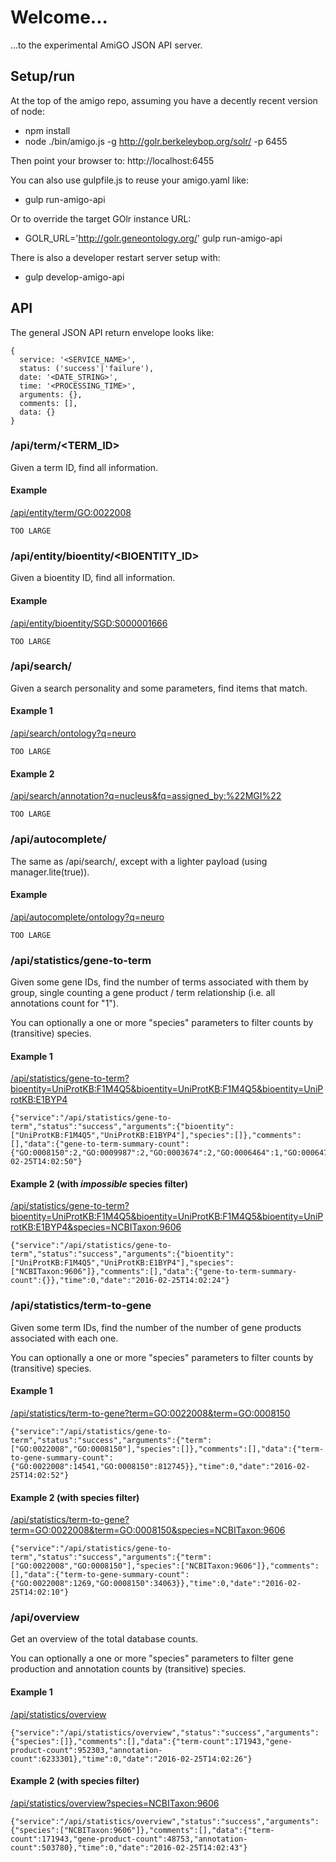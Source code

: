 # Welcome...

...to the experimental AmiGO JSON API server.

## Setup/run

At the top of the amigo repo, assuming you have a decently recent
version of node:

- npm install
- node ./bin/amigo.js -g http://golr.berkeleybop.org/solr/ -p 6455

Then point your browser to: http://localhost:6455

You can also use gulpfile.js to reuse your amigo.yaml like:

- gulp run-amigo-api

Or to override the target GOlr instance URL:

- GOLR_URL='http://golr.geneontology.org/' gulp run-amigo-api

There is also a developer restart server setup with:

- gulp develop-amigo-api

## API

The general JSON API return envelope looks like:

```
{
  service: '<SERVICE_NAME>',
  status: ('success'|'failure'),
  date: '<DATE_STRING>',
  time: '<PROCESSING_TIME>',
  arguments: {},
  comments: [],
  data: {}
}
```

### /api/term/<TERM_ID>

Given a term ID, find all information.

#### Example

[/api/entity/term/GO:0022008](/api/entity/term/GO:0022008)

```
TOO LARGE
```

### /api/entity/bioentity/<BIOENTITY_ID>

Given a bioentity ID, find all information.

#### Example

[/api/entity/bioentity/SGD:S000001666](/api/entity/bioentity/SGD:S000001666)

```
TOO LARGE
```

### /api/search/<PERSONALITY>

Given a search personality and some parameters, find items that match.

#### Example 1

[/api/search/ontology?q=neuro](/api/search/ontology?q=neuro)

```
TOO LARGE
```

#### Example 2

[/api/search/annotation?q=nucleus&fq=assigned\_by:%22MGI%22](/api/search/annotation?q=nucleus&fq=assigned\_by:%22MGI%22)

```
TOO LARGE
```

### /api/autocomplete/<PERSONALITY>

The same as /api/search/<PERSONALITY>, except with a lighter payload
(using manager.lite(true)).

#### Example

[/api/autocomplete/ontology?q=neuro](/api/autocomplete/ontology?q=neuro)

```
TOO LARGE
```

### /api/statistics/gene-to-term

Given some gene IDs, find the number of terms associated with them by
group, single counting a gene product / term relationship (i.e. all
annotations count for "1").

You can optionally a one or more "species" parameters to filter counts
by (transitive) species.

#### Example 1

[/api/statistics/gene-to-term?bioentity=UniProtKB:F1M4Q5&bioentity=UniProtKB:F1M4Q5&bioentity=UniProtKB:E1BYP4](/api/statistics/gene-to-term?bioentity=UniProtKB:F1M4Q5&bioentity=UniProtKB:F1M4Q5&bioentity=UniProtKB:E1BYP4)

```
{"service":"/api/statistics/gene-to-term","status":"success","arguments":{"bioentity":["UniProtKB:F1M4Q5","UniProtKB:E1BYP4"],"species":[]},"comments":[],"data":{"gene-to-term-summary-count":{"GO:0008150":2,"GO:0009987":2,"GO:0003674":2,"GO:0006464":1,"GO:0006470":1,"GO:0006793":1,"GO:0006796":1,"GO:0008152":2,"GO:0016043":2,"GO:0016311":1,"GO:0019538":1,"GO:0036211":1,"GO:0043170":1,"GO:0043412":1,"GO:0044237":2,"GO:0044238":2,"GO:0044260":1,"GO:0044267":1,"GO:0044699":2,"GO:0044763":2,"GO:0050789":1,"GO:0050794":1,"GO:0051128":1,"GO:0065007":1,"GO:0071704":2,"GO:0071840":2,"GO:0003824":1,"GO:0004721":1,"GO:0005488":2,"GO:0016787":1,"GO:0016788":1,"GO:0016791":1,"GO:0030030":1,"GO:0031344":1,"GO:0035335":1,"GO:0042578":1,"GO:0000902":1,"GO:0000904":1,"GO:0003676":1,"GO:0003677":1,"GO:0003779":1,"GO:0004725":1,"GO:0005515":2,"GO:0005575":2,"GO:0005622":2,"GO:0005623":2,"GO:0005737":2,"GO:0006996":2,"GO:0007010":1,"GO:0007015":1,"GO:0007275":2,"GO:0007399":2,"GO:0008064":1,"GO:0008092":1,"GO:0008138":1,"GO:0008154":1,"GO:0009653":2,"GO:0010591":1,"GO:0010769":1,"GO:0010975":1,"GO:0022008":2,"GO:0022603":1,"GO:0022604":1,"GO:0022607":1,"GO:0030029":1,"GO:0030031":1,"GO:0030032":1,"GO:0030036":1,"GO:0030154":2,"GO:0030182":1,"GO:0030832":1,"GO:0031175":1,"GO:0032501":2,"GO:0032502":2,"GO:0032535":1,"GO:0032956":1,"GO:0032970":1,"GO:0032989":1,"GO:0032990":1,"GO:0033043":1,"GO:0043933":1,"GO:0044085":1,"GO:0044087":1,"GO:0044424":2,"GO:0044464":2,"GO:0044707":2,"GO:0044767":2,"GO:0045595":1,"GO:0045664":1,"GO:0048468":1,"GO:0048666":1,"GO:0048667":1,"GO:0048699":2,"GO:0048731":2,"GO:0048812":1,"GO:0048856":2,"GO:0048858":1,"GO:0048869":2,"GO:0050767":1,"GO:0050770":1,"GO:0050793":1,"GO:0051239":1,"GO:0051493":1,"GO:0051960":1,"GO:0060284":1,"GO:0060491":1,"GO:0061564":1,"GO:0065008":1,"GO:0071822":1,"GO:0090066":1,"GO:0097159":1,"GO:0097581":1,"GO:1901363":1,"GO:1902589":2,"GO:1902743":1,"GO:2000026":1,"OBA:0000001":1,"OBA:0000011":1,"OBA:0000015":1,"OBA:0000057":1,"GO:0006629":1,"GO:0044255":1,"GO:0044281":1,"GO:0044444":1,"GO:0044710":1,"GO:0051179":1,"GO:0000268":1,"GO:0001501":1,"GO:0001503":1,"GO:0001764":1,"GO:0001958":1,"GO:0005048":1,"GO:0005053":1,"GO:0005777":1,"GO:0005782":1,"GO:0005829":1,"GO:0006082":1,"GO:0006605":1,"GO:0006625":1,"GO:0006631":1,"GO:0006635":1,"GO:0006662":1,"GO:0006810":1,"GO:0006886":1,"GO:0006928":1,"GO:0007031":1,"GO:0008104":1,"GO:0008610":1,"GO:0008611":1,"GO:0009056":1,"GO:0009058":1,"GO:0009062":1,"GO:0009887":1,"GO:0015031":1,"GO:0016042":1,"GO:0016054":1,"GO:0016477":1,"GO:0016482":1,"GO:0016558":1,"GO:0017038":1,"GO:0018904":1,"GO:0019395":1,"GO:0019752":1,"GO:0019899":1,"GO:0030258":1,"GO:0031907":1,"GO:0031974":1,"GO:0032787":1,"GO:0033036":1,"GO:0033218":1,"GO:0033365":1,"GO:0034440":1,"GO:0034613":1,"GO:0036075":1,"GO:0040011":1,"GO:0042277":1,"GO:0042579":1,"GO:0042802":1,"GO:0042803":1,"GO:0043226":1,"GO:0043227":1,"GO:0043229":1,"GO:0043231":1,"GO:0043233":1,"GO:0043436":1,"GO:0043574":1,"GO:0044242":1,"GO:0044248":1,"GO:0044249":1,"GO:0044282":1,"GO:0044422":1,"GO:0044438":1,"GO:0044439":1,"GO:0044446":1,"GO:0044711":1,"GO:0044712":1,"GO:0044743":1,"GO:0044765":1,"GO:0045184":1,"GO:0046395":1,"GO:0046485":1,"GO:0046504":1,"GO:0046907":1,"GO:0046983":1,"GO:0048513":1,"GO:0048705":1,"GO:0048870":1,"GO:0051234":1,"GO:0051641":1,"GO:0051649":1,"GO:0051674":1,"GO:0055085":1,"GO:0055114":1,"GO:0060348":1,"GO:0060349":1,"GO:0060350":1,"GO:0065002":1,"GO:0070013":1,"GO:0070727":1,"GO:0071702":1,"GO:0071806":1,"GO:0072329":1,"GO:0072594":1,"GO:0072662":1,"GO:0072663":1,"GO:0097384":1,"GO:1901503":1,"GO:1901575":1,"GO:1901576":1,"GO:1902578":1,"GO:1902580":1,"GO:1902582":1}},"time":0,"date":"2016-02-25T14:02:50"}
```

#### Example 2 (with _impossible_ species filter)

[/api/statistics/gene-to-term?bioentity=UniProtKB:F1M4Q5&bioentity=UniProtKB:F1M4Q5&bioentity=UniProtKB:E1BYP4&species=NCBITaxon:9606](/api/statistics/gene-to-term?bioentity=UniProtKB:F1M4Q5&bioentity=UniProtKB:E1BYP4&species=NCBITaxon:9606)

```
{"service":"/api/statistics/gene-to-term","status":"success","arguments":{"bioentity":["UniProtKB:F1M4Q5","UniProtKB:E1BYP4"],"species":["NCBITaxon:9606"]},"comments":[],"data":{"gene-to-term-summary-count":{}},"time":0,"date":"2016-02-25T14:02:24"}
```

### /api/statistics/term-to-gene

Given some term IDs, find the number of the number of gene products
associated with each one.

You can optionally a one or more "species" parameters to filter counts
by (transitive) species.

#### Example 1

[/api/statistics/term-to-gene?term=GO:0022008&term=GO:0008150](/api/statistics/term-to-gene?term=GO:0022008&term=GO:0008150)

```
{"service":"/api/statistics/gene-to-term","status":"success","arguments":{"term":["GO:0022008","GO:0008150"],"species":[]},"comments":[],"data":{"term-to-gene-summary-count":{"GO:0022008":14541,"GO:0008150":812745}},"time":0,"date":"2016-02-25T14:02:52"}
```

#### Example 2 (with species filter)

[/api/statistics/term-to-gene?term=GO:0022008&term=GO:0008150&species=NCBITaxon:9606](/api/statistics/term-to-gene?term=GO:0022008&term=GO:0008150&species=NCBITaxon:9606)

```
{"service":"/api/statistics/gene-to-term","status":"success","arguments":{"term":["GO:0022008","GO:0008150"],"species":["NCBITaxon:9606"]},"comments":[],"data":{"term-to-gene-summary-count":{"GO:0022008":1269,"GO:0008150":34063}},"time":0,"date":"2016-02-25T14:02:10"}
```

### /api/overview

Get an overview of the total database counts.

You can optionally a one or more "species" parameters to filter gene
production and annotation counts by (transitive) species.

#### Example 1

[/api/statistics/overview](/api/statistics/overview)

```
{"service":"/api/statistics/overview","status":"success","arguments":{"species":[]},"comments":[],"data":{"term-count":171943,"gene-product-count":952303,"annotation-count":6233301},"time":0,"date":"2016-02-25T14:02:26"}
```

#### Example 2 (with species filter)
 
[/api/statistics/overview?species=NCBITaxon:9606](/api/statistics/overview?species=NCBITaxon:9606)

```
{"service":"/api/statistics/overview","status":"success","arguments":{"species":["NCBITaxon:9606"]},"comments":[],"data":{"term-count":171943,"gene-product-count":48753,"annotation-count":503780},"time":0,"date":"2016-02-25T14:02:43"}
```
